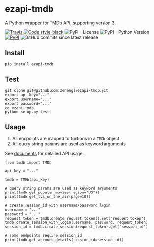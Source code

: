 # ezapi-tmdb

A Python wrapper for TMDb API, supporting version [3](https://developers.themoviedb.org/3/getting-started)

[![Travis](https://img.shields.io/travis/zehengl/ezapi-tmdb.svg)](https://travis-ci.org/zehengl/ezapi-tmdb)
[![Code style: black](https://img.shields.io/badge/code%20style-black-000000.svg)](https://github.com/ambv/black)
![PyPI - License](https://img.shields.io/pypi/l/ezapi-tmdb.svg)
![PyPI - Python Version](https://img.shields.io/pypi/pyversions/ezapi-tmdb.svg)
[![PyPI](https://img.shields.io/pypi/v/ezapi-tmdb.svg)](https://pypi.python.org/pypi/ezapi-tmdb)
![GitHub commits since latest release](https://img.shields.io/github/commits-since/zehengl/ezapi-tmdb/0.5.0.svg)

## Install

    pip install ezapi-tmdb

## Test

    git clone git@github.com:zehengl/ezapi-tmdb.git
    export api_key="..."
    export username="..."
    export password="..."
    cd ezapi-tmdb
    python setup.py test

## Usage

1. All endpoints are mapped to funtions in a `TMDb` object
2. All query string params are used as keyword arguments

See [documents](https://developers.themoviedb.org/3/getting-started) for detailed API usage.

    from tmdb import TMDb

    api_key = "..."

    tmdb = TMDb(api_key)

    # query string params are used as keyword arguments
    print(tmdb.get_popular_movies(region="US"))
    print(tmdb.get_tvs_on_the_air(page=10))

    # create session_id with username/password login
    username = "..."
    password = "..."
    request_token = tmdb.create_request_token().get("request_token")
    tmdb.create_session_with_login(username, password, request_token)
    session_id = tmdb.create_session(request_token).get("session_id")

    # some endpoints require session_id
    print(tmdb.get_account_details(session_id=session_id))
